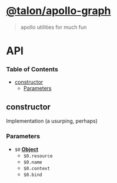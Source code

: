 # [@talon/apollo-graph](https://github.com/talon/javascript-registry/packages/apollo-graph)

> apollo utilities for much fun

# API

<!-- Generated by documentation.js. Update this documentation by updating the source code. -->

### Table of Contents

- [constructor](#constructor)
  - [Parameters](#parameters)

## constructor

Implementation (a usurping, perhaps)

### Parameters

- `$0` **[Object](https://developer.mozilla.org/docs/Web/JavaScript/Reference/Global_Objects/Object)**
  - `$0.resource`
  - `$0.name`
  - `$0.context`
  - `$0.bind`
